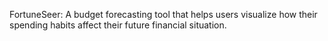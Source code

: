 FortuneSeer: A budget forecasting tool that helps users visualize how their spending habits affect their future financial situation.
